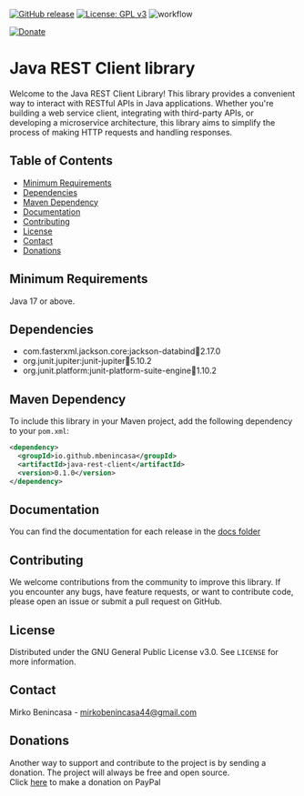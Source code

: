 [![GitHub release](https://img.shields.io/github/release/MBenincasa/java-rest-client)](https://github.com/MBenincasa/java-rest-client/releases/)
[![License: GPL v3](https://img.shields.io/badge/License-GPLv3-blue.svg)](https://www.gnu.org/licenses/gpl-3.0)
![workflow](https://github.com/MBenincasa/java-rest-client/actions/workflows/maven-publish.yml/badge.svg)<p>
[![Donate](https://img.shields.io/badge/Donate-PayPal-green.svg)](https://www.paypal.com/donate/?hosted_button_id=WXYAJVFZD82BJ)

# Java REST Client library
Welcome to the Java REST Client Library! This library provides a convenient way to interact with RESTful APIs in Java applications. Whether you're building a web service client, integrating with third-party APIs, or developing a microservice architecture, this library aims to simplify the process of making HTTP requests and handling responses.


## Table of Contents
- [Minimum Requirements](#minimum-requirements)
- [Dependencies](#dependencies)
- [Maven Dependency](#maven-dependency)
- [Documentation](#documentation)
- [Contributing](#contributing)
- [License](#license)
- [Contact](#contact)
- [Donations](#donations)

## Minimum Requirements
Java 17 or above.

## Dependencies
- com.fasterxml.jackson.core:jackson-databind:jar:2.17.0
- org.junit.jupiter:junit-jupiter:jar:5.10.2
- org.junit.platform:junit-platform-suite-engine:jar:1.10.2

## Maven Dependency
To include this library in your Maven project, add the following dependency to your `pom.xml`:

```xml
<dependency>
  <groupId>io.github.mbenincasa</groupId>
  <artifactId>java-rest-client</artifactId>
  <version>0.1.0</version>
</dependency>
```

## Documentation
You can find the documentation for each release in the [docs folder](https://github.com/MBenincasa/java-rest-client/tree/master/docs)

## Contributing
We welcome contributions from the community to improve this library. If you encounter any bugs, have feature requests, or want to contribute code, please open an issue or submit a pull request on GitHub.

## License
Distributed under the GNU General Public License v3.0. See `LICENSE` for more information.

## Contact
Mirko Benincasa - mirkobenincasa44@gmail.com

## Donations
Another way to support and contribute to the project is by sending a donation. The project will always be free and open source.<br>
Click [here](https://www.paypal.com/donate/?hosted_button_id=WXYAJVFZD82BJ) to make a donation on PayPal